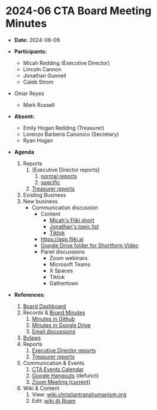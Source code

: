 # 2024-06 CTA Board Meeting Minutes

- **Date:** 2024-06-06
- **Participants:**
    - Micah Redding (Executive Director)
    - Lincoln Cannon
    - Jonathan Gunnell
    - Caleb Strom

- Omar Reyes
    - Mark Russell
- **Absent:**
    - Emily Hogan Redding (Treasurer)
    - Lorenzo Barberis Canonico (Secretary)
    - Ryan Hogan
- **Agenda**
    1. Reports
        1. [Executive Director reports]
            1. [normal reports](https://www.christiantranshumanism.org/reports/membership)
            2. [specific](https://hackmd.io/@christian-transhumanism/rJvO2Jc3i)
        3. [Treasurer reports](https://www.christiantranshumanism.org/reports/treasurer)
    2. Existing Business
    4. New business
        - Communication discussion
            - Content
                - [Micah's Fliki short](https://www.youtube.com/shorts/X2eLsg_9GpM)
                - [Jonathan's topic list](https://docs.google.com/spreadsheets/d/1NjaFIlkMu1ECpR-0Npwj9BddyT5njRqWMUOEkMJFzwM/edit?fbclid=IwZXh0bgNhZW0CMTAAAR3Sgn6hTtfhsYwSjUcfMeJnnAhY-qzmIZx788F1Wa_KUCogyABOjwRBE34_aem_Afqa1vlvBwFayZHsDSmv7EOcHxNhg4872xoVGWCU_BKCtIq975e_udZ5IQ9YXygoB9AeN7m21ps8qvqYI9a_X3a5#gid=0)
                - [Tiktok](https://www.tiktok.com/@christiantranshumanism)
            - https://app.fliki.ai
            - [Google Drive folder for Shortform Video](https://drive.google.com/drive/folders/1g_hFr7y_68zfSvFw1TsadB5kcdhTVJHy?usp=sharing)
            - Panel discussions
                - Zoom webinars
                - Microsoft Teams
                - X Spaces
                - Tiktok
                - Gathertown
- **References:** 
    1. [Board Dashboard](https://github.com/christian-transhumanism/board/blob/main/board.md) 
    2. Records & [Board Minutes](https://github.com/christian-transhumanism/board)
        1. [Minutes in Github](https://github.com/christian-transhumanism/board)
        2. [Minutes in Google Drive](https://drive.google.com/open?id=0B7GmjSbYZdUdZHlmYzZkS0VYOUE)
        3. [Email discussions](https://groups.google.com/forum/#!forum/board-of-the-cta)
    3. [Bylaws](https://github.com/christian-transhumanism/bylaws)
    4. Reports
        1. [Executive Director reports](https://www.christiantranshumanism.org/reports/membership)
        2. [Treasurer reports](https://www.christiantranshumanism.org/reports/treasurer)
    5. Communication & Events
        1. [CTA Events Calendar](https://www.christiantranshumanism.org/calendar)
        2. [Google Hangouts](https://meet.google.com/vbv-ztvv-icw) (defunct)
        3. [Zoom Meeting (current)](https://www.christiantranshumanism.org/zoom)
    6. Wiki & Content
        1. View: [wiki.christiantranshumanism.org](https://wiki.christiantranshumanism.org)
        2. Edit: [wiki @ Roam](https://roamresearch.com/#/app/christiantranshumanism)





